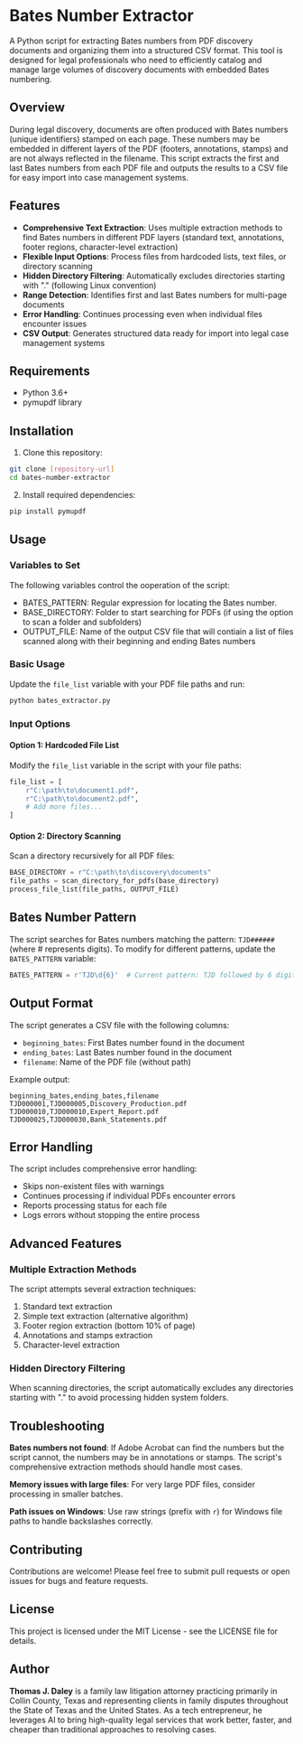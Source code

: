 # Bates Number Extractor

A Python script for extracting Bates numbers from PDF discovery documents and organizing them into a structured CSV format. This tool is designed for legal professionals who need to efficiently catalog and manage large volumes of discovery documents with embedded Bates numbering.

## Overview

During legal discovery, documents are often produced with Bates numbers (unique identifiers) stamped on each page. These numbers may be embedded in different layers of the PDF (footers, annotations, stamps) and are not always reflected in the filename. This script extracts the first and last Bates numbers from each PDF file and outputs the results to a CSV file for easy import into case management systems.

## Features

- **Comprehensive Text Extraction**: Uses multiple extraction methods to find Bates numbers in different PDF layers (standard text, annotations, footer regions, character-level extraction)
- **Flexible Input Options**: Process files from hardcoded lists, text files, or directory scanning
- **Hidden Directory Filtering**: Automatically excludes directories starting with "." (following Linux convention)
- **Range Detection**: Identifies first and last Bates numbers for multi-page documents
- **Error Handling**: Continues processing even when individual files encounter issues
- **CSV Output**: Generates structured data ready for import into legal case management systems

## Requirements

- Python 3.6+
- pymupdf library

## Installation

1. Clone this repository:
```bash
git clone [repository-url]
cd bates-number-extractor
```

2. Install required dependencies:
```bash
pip install pymupdf
```

## Usage

### Variables to Set

The following variables control the ooperation of the script:

* BATES_PATTERN: Regular expression for locating the Bates number.
* BASE_DIRECTORY: Folder to start searching for PDFs (if using the option to scan a folder and subfolders)
* OUTPUT_FILE: Name of the output CSV file that will contiain a list of files scanned along with their beginning and ending Bates numbers

### Basic Usage

Update the `file_list` variable with your PDF file paths and run:

```bash
python bates_extractor.py
```

### Input Options

#### Option 1: Hardcoded File List
Modify the `file_list` variable in the script with your file paths:
```python
file_list = [
    r"C:\path\to\document1.pdf",
    r"C:\path\to\document2.pdf",
    # Add more files...
]
```

#### Option 2: Directory Scanning
Scan a directory recursively for all PDF files:
```python
BASE_DIRECTORY = r"C:\path\to\discovery\documents"
file_paths = scan_directory_for_pdfs(base_directory)
process_file_list(file_paths, OUTPUT_FILE)
```

## Bates Number Pattern

The script searches for Bates numbers matching the pattern: `TJD######` (where # represents digits). To modify for different patterns, update the `BATES_PATTERN` variable:

```python
BATES_PATTERN = r'TJD\d{6}'  # Current pattern: TJD followed by 6 digits
```

## Output Format

The script generates a CSV file with the following columns:
- `beginning_bates`: First Bates number found in the document
- `ending_bates`: Last Bates number found in the document  
- `filename`: Name of the PDF file (without path)

Example output:
```csv
beginning_bates,ending_bates,filename
TJD000001,TJD000005,Discovery_Production.pdf
TJD000010,TJD000010,Expert_Report.pdf
TJD000025,TJD000030,Bank_Statements.pdf
```

## Error Handling

The script includes comprehensive error handling:
- Skips non-existent files with warnings
- Continues processing if individual PDFs encounter errors
- Reports processing status for each file
- Logs errors without stopping the entire process

## Advanced Features

### Multiple Extraction Methods
The script attempts several extraction techniques:
1. Standard text extraction
2. Simple text extraction (alternative algorithm)
3. Footer region extraction (bottom 10% of page)
4. Annotations and stamps extraction
5. Character-level extraction

### Hidden Directory Filtering
When scanning directories, the script automatically excludes any directories starting with "." to avoid processing hidden system folders.

## Troubleshooting

**Bates numbers not found**: If Adobe Acrobat can find the numbers but the script cannot, the numbers may be in annotations or stamps. The script's comprehensive extraction methods should handle most cases.

**Memory issues with large files**: For very large PDF files, consider processing in smaller batches.

**Path issues on Windows**: Use raw strings (prefix with `r`) for Windows file paths to handle backslashes correctly.

## Contributing

Contributions are welcome! Please feel free to submit pull requests or open issues for bugs and feature requests.

## License

This project is licensed under the MIT License - see the LICENSE file for details.

## Author

**Thomas J. Daley** is a family law litigation attorney practicing primarily in Collin County, Texas and representing clients in family disputes throughout the State of Texas and the United States. As a tech entrepreneur, he leverages AI to bring high-quality legal services that work better, faster, and cheaper than traditional approaches to resolving cases.
